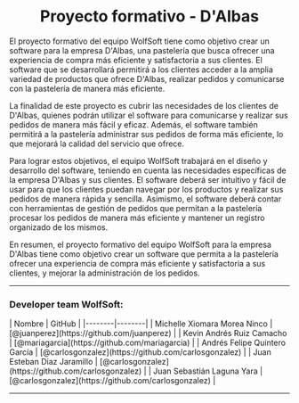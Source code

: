 <h1 align="center"> Proyecto formativo - D'Albas </h1>
<p align="center"> 

El proyecto formativo del equipo WolfSoft tiene como objetivo crear un software para la empresa D'Albas, una pastelería que busca ofrecer una experiencia de compra más eficiente y satisfactoria a sus clientes. El software que se desarrollará permitirá a los clientes acceder a la amplia variedad de productos que ofrece D'Albas, realizar pedidos y comunicarse con la pastelería de manera más eficiente.

La finalidad de este proyecto es cubrir las necesidades de los clientes de D'Albas, quienes podrán utilizar el software para comunicarse y realizar sus pedidos de manera más fácil y eficaz. Además, el software también permitirá a la pastelería administrar sus pedidos de forma más eficiente, lo que mejorará la calidad del servicio que ofrece.

Para lograr estos objetivos, el equipo WolfSoft trabajará en el diseño y desarrollo del software, teniendo en cuenta las necesidades específicas de la empresa D'Albas y sus clientes. El software deberá ser intuitivo y fácil de usar para que los clientes puedan navegar por los productos y realizar sus pedidos de manera rápida y sencilla. Asimismo, el software deberá contar con herramientas de gestión de pedidos que permitan a la pastelería procesar los pedidos de manera más eficiente y mantener un registro organizado de los mismos.

En resumen, el proyecto formativo del equipo WolfSoft para la empresa D'Albas tiene como objetivo crear un software que permita a la pastelería ofrecer una experiencia de compra más eficiente y satisfactoria a sus clientes, y mejorar la administración de los pedidos. </p>
<hr>
<h3>Developer team WolfSoft:</h3>
| Nombre | GitHub |
|--------|--------|
| Michelle Xiomara Morea Ninco | [@juanperez](https://github.com/juanperez) |
| Kevin Andrés Ruiz Camacho | [@mariagarcia](https://github.com/mariagarcia) |
| Andrés Felipe Quintero García | [@carlosgonzalez](https://github.com/carlosgonzalez) |
| Juan Esteban Diaz Jaramillo | [@carlosgonzalez](https://github.com/carlosgonzalez) |
| Juan Sebastián Laguna Yara | [@carlosgonzalez](https://github.com/carlosgonzalez) |
<hr>
